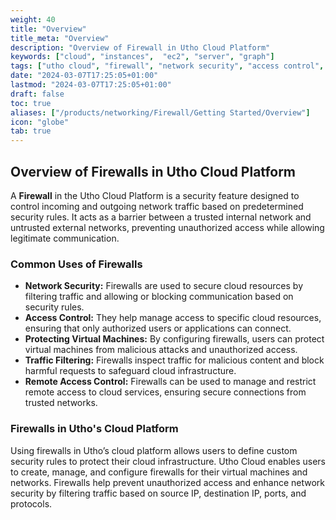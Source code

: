 ```yaml
---
weight: 40
title: "Overview"
title_meta: "Overview"
description: "Overview of Firewall in Utho Cloud Platform"
keywords: ["cloud", "instances",  "ec2", "server", "graph"]
tags: ["utho cloud", "firewall", "network security", "access control", "cloud firewall"]
date: "2024-03-07T17:25:05+01:00"
lastmod: "2024-03-07T17:25:05+01:00"
draft: false
toc: true
aliases: ["/products/networking/Firewall/Getting Started/Overview"]
icon: "globe"
tab: true
---
```



## **Overview of Firewalls in Utho Cloud Platform**

A **Firewall** in the Utho Cloud Platform is a security feature designed to control incoming and outgoing network traffic based on predetermined security rules. It acts as a barrier between a trusted internal network and untrusted external networks, preventing unauthorized access while allowing legitimate communication.

### **Common Uses of Firewalls**

* **Network Security:** Firewalls are used to secure cloud resources by filtering traffic and allowing or blocking communication based on security rules.
* **Access Control:** They help manage access to specific cloud resources, ensuring that only authorized users or applications can connect.
* **Protecting Virtual Machines:** By configuring firewalls, users can protect virtual machines from malicious attacks and unauthorized access.
* **Traffic Filtering:** Firewalls inspect traffic for malicious content and block harmful requests to safeguard cloud infrastructure.
* **Remote Access Control:** Firewalls can be used to manage and restrict remote access to cloud services, ensuring secure connections from trusted networks.

### **Firewalls in Utho's Cloud Platform**

Using firewalls in Utho’s cloud platform allows users to define custom security rules to protect their cloud infrastructure. Utho Cloud enables users to create, manage, and configure firewalls for their virtual machines and networks. Firewalls help prevent unauthorized access and enhance network security by filtering traffic based on source IP, destination IP, ports, and protocols.
